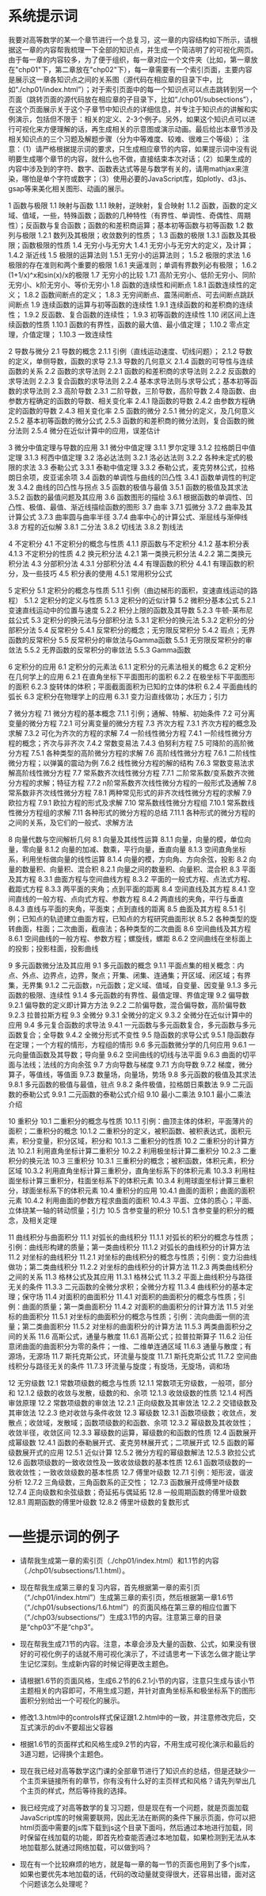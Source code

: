# 系统提示词

我要对高等数学的某一个章节进行一个总复习，这一章的内容结构如下所示，请根据这一章的内容帮我梳理一下全部的知识点，并生成一个简洁明了的可视化网页。
由于每一章的内容较多，为了便于组织，每一章对应一个文件夹（比如，第一章放在"chp01"下，第二章放在"chp02"下），每一章需要有一个索引页面，主要内容是展示这一章各知识点之间的关系图（源代码在相应章的目录下中，比如“./chp01/index.html”）；对于索引页面中的每一个知识点可以点击跳转到另一个页面（跳转页面的源代码放在相应章的子目录下，比如“./chp01/subsections”），在这个页面展示关于这个子章节中知识点的详细信息，并专注于知识点的讲解和实例演示，包括但不限于：相关的定义、2-3个例子。另外，如果这个知识点可以进行可视化来方便理解的话，再生成相关的示意图或演示动画。最后给出本章节涉及相关知识点的三个习题及解题步骤（分为中等难度、较难、很难三个等级）；
注意：（1）请严格根据提示词的要求，只生成相应章节的内容，如果提示词中没有说明要生成哪个章节的内容，就什么也不做，直接结束本次对话；（2）如果生成的内容中涉及到的字符、数字、函数表达式等是与数学有关的，请用mathjax来渲染，哪怕是单个字符或数字；（3）使用必要的JavaScript库，如plotly、d3.js、gsap等来美化相关图形、动画的展示。


1 函数与极限
1.1 映射与函数
1.1.1 映射，逆映射，复合映射
1.1.2 函数，函数的定义域、值域，一些，特殊函数；函数的几种特性（有界性、单调性、奇偶性、周期性）；反函数与复合函数；函数的和差积商运算；基本初等函数与初等函数
1.2 数列与极限
1.2.1 数列及其极限；收敛数列的性质；
1.3 函数的极限
1.3.1 函数及其极限；函数极限的性质
1.4 无穷小与无穷大
1.4.1 无穷小与无穷大的定义，及计算；
1.4.2 渐近线
1.5 极限的运算法则
1.5.1 无穷小的运算法则；
1.5.2 极限的求法
1.6 极限的存在准则和两个重要的极限
1.6.1 夹逼准则；单调有界数列必有极限；
1.6.2 (1+1/x)^x和sin(x)/x的极限
1.7 无穷小的比较
1.7.1 高阶无穷小、低阶无穷小、同阶无穷小、k阶无穷小、等价无穷小
1.8 函数的连续性和间断点
1.8.1 函数连续性的定义；
1.8.2 函数间断点的定义；
1.8.3 无穷间断点、震荡间断点、可去间断点跳跃间断点
1.9 连续函数的运算与初等函数的连续性
1.9.1 连续函数的和差积商的连续性；
1.9.2 反函数、复合函数的连续性；
1.9.3 初等函数的连续性
1.10 闭区间上连续函数的性质
1.10.1 函数的有界性，函数的最大值、最小值定理；
1.10.2 零点定理，介值定理；
1.10.3 一致连续性


2 导数与微分
2.1 导数的概念
2.1.1 引例（直线运动速度、切线问题）；
2.1.2 导数的定义，单侧导数，函数的求导
2.1.3 导数的几何意义
2.1.4 函数的可导性与连续函数的关系
2.2 函数的求导法则
2.2.1 函数的和差积商的求导法则
2.2.2 反函数的求导法则
2.2.3 复合函数的求导法则
2.2.4 基本求导法则与求导公式；基本初等函数的求导法则
2.3 高阶导数
2.3.1 二阶导数，三阶导数，高阶导数
2.4 隐函数、由参数方程确定的函数的导数、相关变化率
2.4.1 隐函数的导数
2.4.2 由参数方程确定的函数的导数
2.4.3 相关变化率
2.5 函数的微分
2.5.1 微分的定义，及几何意义
2.5.2 基本初等函数的微分公式
2.5.3 函数的和差积商的微分法则，复合函数的微分法则
2.5.4 微分在近似计算中的应用，误差估计


3 微分中值定理与导数的应用
3.1 微分中值定理
3.1.1 罗尔定理
3.1.2 拉格朗日中值定理
3.1.3 柯西中值定理
3.2 洛必达法则
3.2.1 洛必达法则
3.2.2 各种未定式的极限的求法
3.3 泰勒公式
3.3.1 泰勒中值定理
3.3.2 泰勒公式，麦克劳林公式，拉格朗日余项，皮亚诺余项
3.4 函数的单调性与曲线的凹凸性
3.4.1 函数单调性的判定发
3.4.2 曲线的凹凸性与拐点
3.5 函数的极值与最值
3.5.1 函数的极值及其求法
3.5.2 函数的最值问题及其应用
3.6 函数图形的描绘
3.6.1 根据函数的单调性、凹凸性、极值、最值、渐近线描绘函数的图形
3.7 曲率
3.7.1 弧微分
3.7.2 曲率及其计算公式
3.7.3 曲率圆与曲率半径
3.7.4 曲率中心的计算公式、渐屈线与渐伸线
3.8 方程的近似解
3.8.1 二分法
3.8.2 切线法
3.8.2 割线法


4 不定积分
4.1 不定积分的概念与性质
4.1.1 原函数与不定积分
4.1.2 基本积分表
4.1.3 不定积分的性质
4.2 换元积分法
4.2.1 第一类换元积分法
4.2.2 第二类换元积分法
4.3 分部积分法
4.3.1 分部积分法
4.4 有理函数的积分
4.4.1 有理函数的积分，及一些技巧
4.5 积分表的使用
4.5.1 常用积分公式


5 定积分
5.1 定积分的概念与性质
5.1.1 引例（曲边梯形的面积，变速直线运动的路程）
5.1.2 定积分的定义与性质
5.1.3 定积分的近似计算
5.2 微积分基本公式
5.2.1 变速直线运动中的位置与速度
5.2.2 积分上限的函数及其导数
5.2.3 牛顿-莱布尼兹公式
5.3 定积分的换元法与分部积分法
5.3.1 定积分的换元法
5.3.2 定积分的分部积分法
5.4 反常积分
5.4.1 反常积分的概念；无穷限反常积分
5.4.2 瑕点；无界函数的反常积分
5.5 反常积分的审敛法与Gamma函数
5.5.1 无穷限反常积分的审敛法
5.5.2 无界函数的反常积分的审敛法
5.5.3 Gamma函数


6 定积分的应用
6.1 定积分的元素法
6.1.1 定积分的元素法相关的概念
6.2 定积分在几何学上的应用
6.2.1 在直角坐标下平面图形的面积
6.2.2 在极坐标下平面图形的面积
6.2.3 旋转体的体积；平面截面面积为已知的立体的体积
6.2.4 平面曲线的弧长
6.3 定积分在物理学上的应用
6.3.1 变力沿直线做功；水压力；引力


7 微分方程
7.1 微分方程的基本概念
7.1.1 引例；通解、特解、初始条件
7.2 可分离变量的微分方程
7.2.1 可分离变量的微分方程
7.3 齐次方程
7.3.1 齐次方程的概念及求解
7.3.2 可化为齐次的方程的求解
7.4 一阶线性微分方程
7.4.1 一阶线性微分方程的概念；齐次与非齐次
7.4.2 常数变易法
7.4.3 伯努利方程
7.5 可降阶的高阶微分方程
7.5.1 各种类型的高阶微分方程的求解
7.6 高阶线性微分方程
7.6.1 二阶线性微分方程；以弹簧的震动为例
7.6.2 线性微分方程的解的结构
7.6.3 常数变易法求解高阶线性微分方程
7.7 常系数齐次线性微分方程
7.7.1 二阶常系数/变系数齐次微分方程的求解；特征方程
7.7.2 n阶常系数齐次线性微分方程的一般形式及通解
7.8 常系数非齐次线性微分方程
7.8.1 两种常见形式的非齐次线性微分方程的求解
7.9 欧拉方程
7.9.1 欧拉方程的形式及求解
7.10 常系数线性微分方程组
7.10.1 常系数线性微分方程组的求解
7.11 各种形式的微分方程的总结
7.11.1 各种形式的微分方程的之间的关系，及它们的一般式、求解方法


8 向量代数与空间解析几何
8.1 向量及其线性运算
8.1.1 向量，向量的模，单位向量，零向量
8.1.2 向量的加减、数乘，平行向量，垂直向量
8.1.3 空间直角坐标系，利用坐标做向量的线性运算
8.1.4 向量的模，方向角、方向余弦，投影
8.2 向量的数量积、向量积、混合积
8.2.1 向量之间的数量积、向量积、混合积
8.3 平面及其方程
8.3.1 曲面方程与空间曲线方程
8.3.2 平面的一般式方程、点法式方程、截距式方程
8.3.3 两平面的夹角；点到平面的距离
8.4 空间直线及其方程
8.4.1 空间直线的一般方程、点向式方程、参数方程
8.4.2 两直线的夹角，平行与垂直
8.4.3 直线与平面的夹角，平面束；点到直线的距离
8.5 曲面及其方程
8.5.1 引例；已知点的轨迹建立曲面方程，已知点的方程研究曲面形状
8.5.2 各种类型的旋转曲面，柱面；二次曲面，截痕法；各种类型的二次曲面
8.6 空间曲线及其方程
8.6.1 空间曲线的一般方程、参数方程；螺旋线，螺距
8.6.2 空间曲线在坐标面上的投影；投影柱面，投影曲线


9 多元函数微分法及其应用
9.1 多元函数的概念
9.1.1 平面点集的相关概念：内点、外点、边界点，边界，聚点；开集、闭集、连通集；开区域、闭区域；有界集，无界集
9.1.2 二元函数，n元函数；定义域、值域，自变量、因变量
9.1.3 多元函数的极限、连续性
9.1.4 多元函数的有界性、最值定理、界值定理
9.2 偏导数
9.2.1 偏导数的定义即计算方方法
9.2.2 二阶偏导数，混合偏导数，高阶偏导数
9.2.3 拉普拉斯方程
9.3 全微分
9.3.1 全微分的定义
9.3.2 全微分在近似计算中的应用
9.4 多元复合函数的求导法
9.4.1 一元函数与多元函数复合，多元函数与多元函数复合；全导数
9.4.2 全微分形式不变性
9.5 隐函数的求导公式
9.5.1 隐函数存在定理；一个方程的情形，方程组的情形
9.6 多元函数微分学的几何应用
9.6.1 一元向量值函数及其导数；导向量
9.6.2 空间曲线的切线与法平面
9.6.3 曲面的切平面与法线；法线的方向余弦
9.7 方向导数与梯度
9.7.1 方向导数
9.7.2 梯度，微分算子，等值线，等值面
9.7.3 数量场，向量场，势场
9.8 多元函数的极值及其求法
9.8.1 多元函数的极值与最值，驻点
9.8.2 条件极值，拉格朗日乘数法
9.9 二元函数的泰勒公式
9.9.1 二元函数的泰勒公式介绍
9.10 最小二乘法
9.10.1 最小二乘法介绍


10 重积分
10.1 二重积分的概念与性质
10.1.1 引例：曲顶主体的体积，平面薄片的面积；二重积分的概念
10.1.2 二重积分的定义，被积函数、被积表达式，面积元素，积分变量，积分区域，积分和
10.1.3 二重积分的性质
10.2 二重积分的计算方法
10.2.1 利用直角坐标计算二重积分
10.2.2 利用极坐标计算二重积分
10.2.3 二重积分的换元法
10.3 三重积分
10.3.1 三重积分的概念；被积函数，体积元素，积分区域
10.3.2 利用直角坐标计算三重积分，直角坐标系下的体积元素
10.3.3 利用柱面坐标计算三重积分，柱面坐标系下的体积元素
10.3.4 利用球面坐标计算三重积分，球面坐标系下的体积元素
10.4 重积分的应用
10.4.1 曲面的面积；曲面的面积元素
10.4.2 利用曲面的参数方程求曲面的面积
10.4.3 平面、立体的质心；平面、立体绕某一轴的转动惯量；引力
10.5 含参变量的积分
10.5.1 含参变量的积分的概念，及相关定理


11 曲线积分与曲面积分
11.1 对弧长的曲线积分
11.1.1 对弧长的积分的概念与性质；引例：曲线形构建的质量；第一类曲线积分
11.1.2 对弧长的曲线积分的计算方法
11.2 对坐标的曲线积分
11.2.1 对坐标的曲线积分的概念与性质；引例：变力沿曲线做功；第二类曲线积分
11.2.2 对坐标的曲线积分的计算方法
11.2.3 两类曲线积分之间的关系
11.3 格林公式及其应用
11.3.1 格林公式
11.3.2 平面上曲线积分与路径无关的条件
11.3.3 二元函数的全微分求积；全微分方程
11.3.4 曲线积分的基本定理；保守场
11.4 对面积的曲面积分
11.4.1 对面积的曲面积分的概念与性质；引例：曲面的质量；第一类曲面积分
11.4.2 对面积的曲面积分的计算方法
11.5 对坐标的曲面积分
11.5.1 对坐标的曲面积分的概念与性质；引例：流向曲面一侧的流量；第二类曲面积分
11.5.2 对坐标的曲面积分的计算方法
11.5.3 两类曲面积分之间的关系
11.6 高斯公式，通量与散度
11.6.1 高斯公式；拉普拉斯算子
11.6.2 沿任意闭曲面的曲面积分为零的条件；一维、二维单连通区域
11.6.3 通量与散度；有源场，无源场
11.7 斯托克斯公式，环流量与旋度
11.7.1 斯托克斯公式
11.7.2 空间曲线积分与路径无关的条件
11.7.3 环流量与旋度；有旋场，无旋场，调和场 


12 无穷级数
12.1 常数项级数的概念与性质
12.1.1 常数项无穷级数，一般项，部分和
12.1.2 级数的收敛与发散，级数的和、余项
12.1.3 收敛级数的性质
12.1.4 柯西审敛原理
12.2 常数项级数的审敛法
12.2.1 正向级数及其审敛法
12.2.2 交错级数及其审敛法
12.2.3 绝对收敛与条件收敛
12.3 幂级数
12.3.1 函数项级数；收敛点，发散点；收敛域，发散域；函数项级数的和函数、余项
12.3.2 幂级数及其收敛性；收敛半径，收敛区间
12.3.3 幂级数的运算，幂级数的和函数的性质
12.4 函数展开成幂级数
12.4.1 函数的泰勒展开式、麦克劳林展开式；二项展开式
12.5 函数的幂级数展开式的应用
12.5.1 近似计算
12.5.2 微分方程的幂级数解法
12.5.3 欧拉公式
12.6 函数项级数的一致收敛性及一致收敛级数的基本性质
12.6.1 函数项级数的一致收敛性；一致收敛级数的基本性质
12.7 傅里叶级数
12.7.1 引例：矩形波，谐波分析
12.7.2 三角级数，三角函数系的正交性；
12.7.3 函数展开成傅里叶级数
12.7.4 正向级数和余弦级数；奇延拓与偶延拓
12.8 一般周期函数的傅里叶级数
12.8.1 周期函数的傅里叶级数
12.8.2 傅里叶级数的复数形式


# 一些提示词的例子

- 请帮我生成第一章的索引页（./chp01/index.html）和1.1节的内容（./chp01/subsections/1.1.html）。

- 现在帮我生成第三章的复习内容，首先根据第一章的索引页（“./chp01/index.html”）生成第三章的索引页，然后根据第一章1.6节（“./chp01/subsections/1.6.html”）的页面风格在第三章的相应位置下（“./chp03/subsections/”）生成3.1节的内容。注意第三章的目录是“chp03”不是“chp3”。

- 现在帮我生成7.1节的内容。注意，本章会涉及大量的函数、公式，如果没有很好的可视化例子的话就不用可视化演示了，不过请思考一下该怎么做才能让学生记忆深刻。生成新内容的时候记得更改主题色。

- 请根据1.6节的页面风格，生成6.2节的6.2.1小节的内容，注意只生成与该小节主题相关的内容即可，不用生成习题，并针对直角坐标系和极坐标系下的图形面积分别给出一个可视化的展示。

- 修改1.3.html中的controls样式保证跟1.2.html中的一致，并注意修改完后，交互式演示的div不要超出父容器

- 根据1.6节的页面样式和风格生成9.2节的内容，不用生成可视化演示和最后的3道习题，记得换个主题色。

- 现在我已经对高等数学这门课的全部章节进行了知识点的总结，但是还缺少一个主页来链接所有的章节，你有没有什么好的主页样式和风格？请先列举出几个主页的样式，然后等待我的选择。

- 我已经完成了对高等数学的复习习题，但是现在有一个问题，就是页面加载JavaScript库的时候需要联网，因此无法在断网的条件下展示页面，你可以把html页面中需要的js库下载到js这个目录下面吗，然后通过本地进行加载，同时保留在线加载的功能，即首先检查能否通过本地加载，如果检测到无法从本地加载那么就通过网络加载，可以做到吗？

- 现在有一个比较麻烦的地方，就是每一章的每一节的页面也用到了多个js库，如果也要优先本地加载的话，代码的改动量就变得很大，还容易出错，面对这个问题该怎么处理呢？

